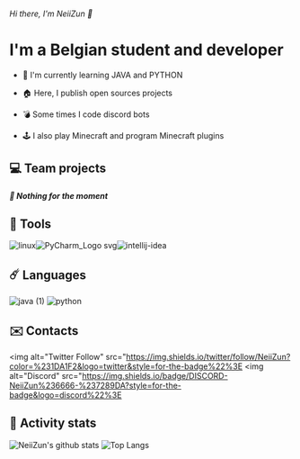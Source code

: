 ###### Hi there, I'm NeiiZun :wave:

# I'm a Belgian student and developer

* :balloon: I'm currently learning JAVA and PYTHON
* :house: Here, I publish open sources projects

* :bomb: Some times I code discord bots

* :joystick: I also play Minecraft and program Minecraft plugins



## :computer: Team projects

##### :yarn: Nothing for the moment 



## :thread: Tools

![linux](https://user-images.githubusercontent.com/49725253/89103932-db7c9c80-d415-11ea-89f9-d50d387204ae.png)![PyCharm_Logo svg](https://user-images.githubusercontent.com/49725253/89103933-dc153300-d415-11ea-8edd-77f114799102.png)![intellij-idea](https://user-images.githubusercontent.com/49725253/89103936-dcadc980-d415-11ea-83b7-b7d61050c2d6.png)



## :comet: Languages

![java (1)](https://user-images.githubusercontent.com/49725253/89103931-db7c9c80-d415-11ea-9446-4f50238165f0.png) ![python](https://user-images.githubusercontent.com/49725253/89103934-dc153300-d415-11ea-8ea5-3251ebb0f96c.png)



## :envelope: Contacts

<img alt="Twitter Follow" src="https://img.shields.io/twitter/follow/NeiiZun?color=%231DA1F2&logo=twitter&style=for-the-badge%22%3E <img alt="Discord" src="https://img.shields.io/badge/DISCORD-NeiiZun%236666-%237289DA?style=for-the-badge&logo=discord%22%3E



## :star2: Activity stats

![NeiiZun's github stats](https://github-readme-stats.vercel.app/api?username=NeiiZun&show_icons=true) ![Top Langs](https://github-readme-stats.vercel.app/api/top-langs/?username=NeiiZun&layout=compact)
